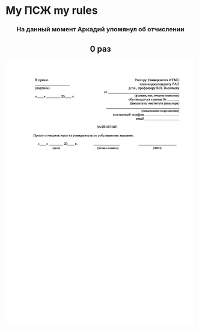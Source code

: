 # My ПСЖ my rules

<h3 align="center">На данный момент Аркадий упомянул об отчислении</h3>
<h2 align="center">0 раз</h2>

<p align="center"><img src="./psj.jpeg" width="500px"></img></p>
